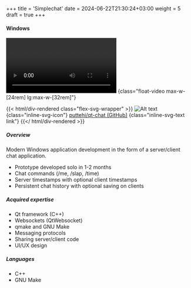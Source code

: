 +++
title = 'Simplechat'
date = 2024-06-22T21:30:24+03:00
weight = 5
draft = true
+++

#### Windows

![Alt text](mp4/chat.mp4)
{class="float-video max-w-[24rem] lg:max-w-[32rem]"}

{{< html/div-rendered class="flex-svg-wrapper" >}}
![Alt text](svg/code-slash.svg)
{class="inline-svg-icon"}
[puttehi/qt-chat (GitHub)](https://github.com/puttehi/qt-chat)
{class="inline-svg-text link"}
{{</ html/div-rendered >}}

##### Overview

Modern Windows application development in the form of a server/client chat application.

- Prototype developed solo in 1-2 months
- Chat commands (/me, /slap, /time)
- Server timestamps with optional client timestamps
- Persistent chat history with optional saving on clients

##### Acquired expertise

- Qt framework (C++)
- Websockets (QtWebsocket)
- qmake and GNU Make
- Messaging protocols
- Sharing server/client code
- UI/UX design

##### Languages

- C++
- GNU Make

